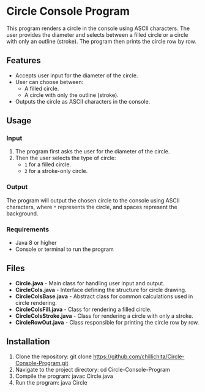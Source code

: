 # Circle Console Program

This program renders a circle in the console using ASCII characters. The user provides the diameter and selects between a filled circle or a circle with only an outline (stroke). The program then prints the circle row by row.

## Features
- Accepts user input for the diameter of the circle.
- User can choose between:
  - A filled circle.
  - A circle with only the outline (stroke).
- Outputs the circle as ASCII characters in the console.

## Usage

### Input
1. The program first asks the user for the diameter of the circle.
2. Then the user selects the type of circle:
   - `1` for a filled circle.
   - `2` for a stroke-only circle.

### Output
The program will output the chosen circle to the console using ASCII characters, where `*` represents the circle, and spaces represent the background.

### Requirements
- Java 8 or higher
- Console or terminal to run the program

## Files
- **Circle.java** - Main class for handling user input and output.
- **CircleCols.java** - Interface defining the structure for circle drawing.
- **CircleColsBase.java** - Abstract class for common calculations used in circle rendering.
- **CircleColsFill.java** - Class for rendering a filled circle.
- **CircleColsStroke.java** - Class for rendering a circle with only a stroke.
- **CircleRowOut.java** - Class responsible for printing the circle row by row.

## Installation
1. Clone the repository: git clone https://github.com/chillichita/Circle-Console-Program.git
2. Navigate to the project directory: cd Circle-Console-Program
3. Compile the program: javac Circle.java
4. Run the program: java Circle
